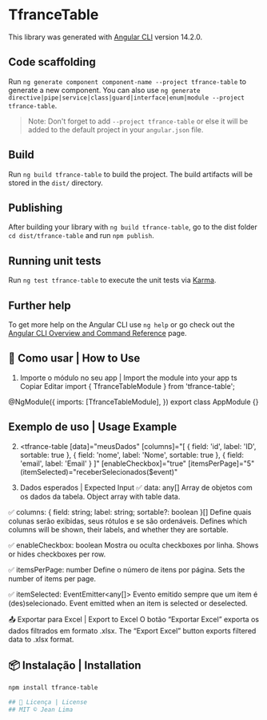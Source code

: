 # TfranceTable

This library was generated with [Angular CLI](https://github.com/angular/angular-cli) version 14.2.0.

## Code scaffolding

Run `ng generate component component-name --project tfrance-table` to generate a new component. You can also use `ng generate directive|pipe|service|class|guard|interface|enum|module --project tfrance-table`.
> Note: Don't forget to add `--project tfrance-table` or else it will be added to the default project in your `angular.json` file. 

## Build

Run `ng build tfrance-table` to build the project. The build artifacts will be stored in the `dist/` directory.

## Publishing

After building your library with `ng build tfrance-table`, go to the dist folder `cd dist/tfrance-table` and run `npm publish`.

## Running unit tests

Run `ng test tfrance-table` to execute the unit tests via [Karma](https://karma-runner.github.io).

## Further help

To get more help on the Angular CLI use `ng help` or go check out the [Angular CLI Overview and Command Reference](https://angular.io/cli) page.

## 🚀 Como usar | How to Use
1. Importe o módulo no seu app | Import the module into your app
ts
Copiar
Editar
import { TfranceTableModule } from 'tfrance-table';

@NgModule({
  imports: [TfranceTableModule],
})
export class AppModule {}

## Exemplo de uso | Usage Example
2. <tfrance-table
  [data]="meusDados"
  [columns]="[
    { field: 'id', label: 'ID', sortable: true },
    { field: 'nome', label: 'Nome', sortable: true },
    { field: 'email', label: 'Email' }
  ]"
  [enableCheckbox]="true"
  [itemsPerPage]="5"
  (itemSelected)="receberSelecionados($event)"
>
</tfrance-table>

3. Dados esperados | Expected Input
✅ data: any[]
Array de objetos com os dados da tabela.
Object array with table data.

✅ columns: { field: string; label: string; sortable?: boolean }[]
Define quais colunas serão exibidas, seus rótulos e se são ordenáveis.
Defines which columns will be shown, their labels, and whether they are sortable.

✅ enableCheckbox: boolean
Mostra ou oculta checkboxes por linha.
Shows or hides checkboxes per row.

✅ itemsPerPage: number
Define o número de itens por página.
Sets the number of items per page.

✅ itemSelected: EventEmitter<any[]>
Evento emitido sempre que um item é (des)selecionado.
Event emitted when an item is selected or deselected.

📤 Exportar para Excel | Export to Excel
O botão “Exportar Excel” exporta os dados filtrados em formato .xlsx.
The “Export Excel” button exports filtered data to .xlsx format.



## 📦 Instalação | Installation

```bash
npm install tfrance-table

## 📄 Licença | License
## MIT © Jean Lima

